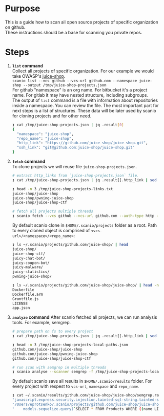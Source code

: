 # Purpose

This is a guide how to scan all open source projects of specific organization on github.  
These instructions should be a base for scanning you private repos. 

# Steps
1. **`list` command**  
    Collect all projects of specific organization. For our example we would take OWASP's [ juice-shop](https://github.com/juice-shop).  
    `scanio list --vcs github --vcs-url github.com --namespace juice-shop --output /tmp/juice-shop-projects.json`  
    For github "namespace" is an org name. For bitbucket it's a project name. For gitlab it may have nested structure, including subgroups.  
    The output of `list` command is a file with information about repositories inside a namespace. You can review the file. The most important part for next steps is a list of structures. These data will be later used by scanio for cloning projects and for other need. 
    ```bash
    ❯ cat /tmp/juice-shop-projects.json | jq .result[0]
    {
      "namespace": "juice-shop",
      "repo_name": "juice-shop",
      "http_link": "https://github.com/juice-shop/juice-shop.git",
      "ssh_link": "git@github.com:juice-shop/juice-shop.git"
    }
    ```

2. **`fetch` command**  
    To clone projects we will reuse file `juice-shop-projects.json`.
    ```bash
    # extract http_links from `juice-shop-projects.json` file.
    ❯ cat /tmp/juice-shop-projects.json | jq .result[].http_link | sed -e 's#^"https://github.com/##g' | sed -e 's#.git"$##g' > /tmp/juice-shop-projects-links.txt

    ❯ head -n 3 /tmp/juice-shop-projects-links.txt
    juice-shop/juice-shop
    juice-shop/pwning-juice-shop
    juice-shop/juice-shop-ctf

    # fetch all projects multiple threads
    ❯ scanio fetch --vcs github --vcs-url github.com --auth-type http -f /tmp/juice-shop-projects-links.txt -j 10
    ```
    By default scanio clone in `$HOME/.scanio/projects` folder as a root. Path to every cloned object is comprised of `<vcs-url>/<namespace>/<repo_name>`:
    ```bash
    ❯ ls ~/.scanio/projects/github.com/juice-shop/ | head
    juice-shop/
    juice-shop-ctf/
    juicy-chat-bot/
    juicy-coupon-bot/
    juicy-malware/
    juicy-statistics/
    pwning-juice-shop/

    ❯ ls ~/.scanio/projects/github.com/juice-shop/juice-shop/ | head -n 5
    Dockerfile
    Dockerfile.arm
    Gruntfile.js
    LICENSE
    app.json
    ```

3. **`analyze` command**
    After scanio fetched all projects, we can run analysis tools. For example, semgrep.
    ```bash
    # prepare path on fs to every project
    ❯ cat /tmp/juice-shop-projects.json | jq .result[].http_link | sed -e 's#^"https://##g' | sed -e 's#.git"$##g' > /tmp/juice-shop-projects-local-paths.json

    ❯ head -n 3 /tmp/juice-shop-projects-local-paths.json
    github.com/juice-shop/juice-shop
    github.com/juice-shop/pwning-juice-shop
    github.com/juice-shop/juice-shop-ctf

    # run scan with semgrep in multiple threads
    ❯ scanio analyse --scanner semgrep -f /tmp/juice-shop-projects-local-paths.json -j 10
    ```
    By default scanio save all results in `$HOME/.scanio/results` folder. For every project with respest to `vcs-url`, `namespace` and `repo_name`.
    ```bash
    ❯ cat ~/.scanio/results/github.com/juice-shop/juice-shop/semgrep.raw | jq .runs[0].results[50] | jq ".ruleId, .locations[0].physicalLocation.artifactLocation.uri, .locations[0].physicalLocation.region.snippet.text"
    "javascript.express.security.injection.tainted-sql-string.tainted-sql-string"
    "/Users/eprotsenko/.scanio/projects/github.com/juice-shop/juice-shop/data/static/codefixes/dbSchemaChallenge_3.ts"
    "    models.sequelize.query(`SELECT * FROM Products WHERE ((name LIKE '%${criteria}%' OR description LIKE '%${criteria}%') AND deletedAt IS NULL) ORDER BY name`)"
    ```
